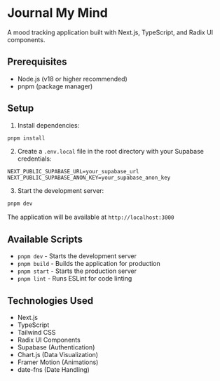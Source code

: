 # Journal My Mind

A mood tracking application built with Next.js, TypeScript, and Radix UI components.

## Prerequisites

- Node.js (v18 or higher recommended)
- pnpm (package manager)

## Setup

1. Install dependencies:
```bash
pnpm install
```

2. Create a `.env.local` file in the root directory with your Supabase credentials:
```
NEXT_PUBLIC_SUPABASE_URL=your_supabase_url
NEXT_PUBLIC_SUPABASE_ANON_KEY=your_supabase_anon_key
```

3. Start the development server:
```bash
pnpm dev
```

The application will be available at `http://localhost:3000`

## Available Scripts

- `pnpm dev` - Starts the development server
- `pnpm build` - Builds the application for production
- `pnpm start` - Starts the production server
- `pnpm lint` - Runs ESLint for code linting

## Technologies Used

- Next.js
- TypeScript
- Tailwind CSS
- Radix UI Components
- Supabase (Authentication)
- Chart.js (Data Visualization)
- Framer Motion (Animations)
- date-fns (Date Handling)

